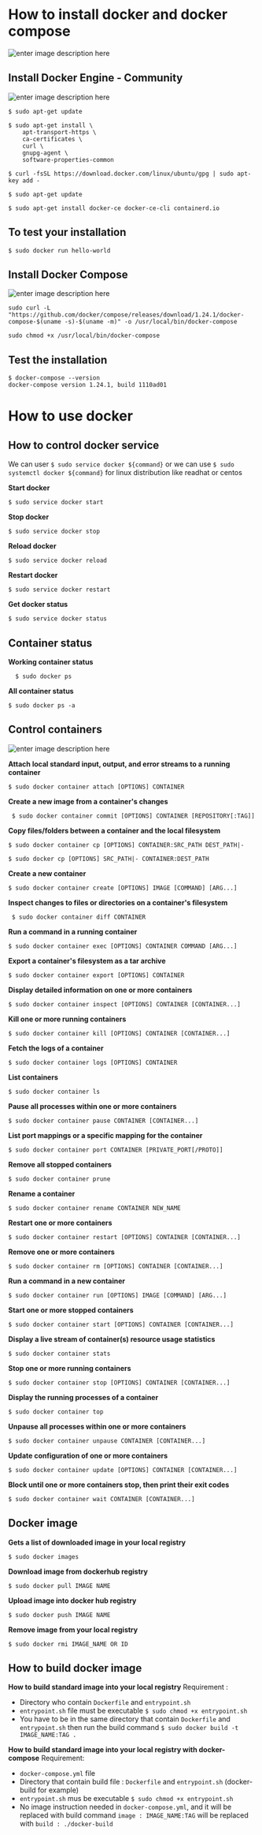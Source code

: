 
# How to install docker and docker compose
![enter image description here](https://community-cdn-digitalocean-com.global.ssl.fastly.net/assets/tutorials/images/large/12122013Docker_twitter.png?1426699613)
## Install Docker Engine - Community

![enter image description here](https://png.pngtree.com/svg/20170706/35b0fff19c.svg)

```
$ sudo apt-get update
```
```
$ sudo apt-get install \
    apt-transport-https \
    ca-certificates \
    curl \
    gnupg-agent \
    software-properties-common
```
```
$ curl -fsSL https://download.docker.com/linux/ubuntu/gpg | sudo apt-key add -
```
```
$ sudo apt-get update
```
```
$ sudo apt-get install docker-ce docker-ce-cli containerd.io
```

## To test your installation
```
$ sudo docker run hello-world
```

##  Install Docker Compose

![enter image description here](https://i2.wp.com/foxutech.com/wp-content/uploads/2017/06/Docker-compose-File.png?fit=1000,390&ssl=1)

```
sudo curl -L "https://github.com/docker/compose/releases/download/1.24.1/docker-compose-$(uname -s)-$(uname -m)" -o /usr/local/bin/docker-compose
```
```
sudo chmod +x /usr/local/bin/docker-compose
```
## Test the installation
```
$ docker-compose --version
docker-compose version 1.24.1, build 1110ad01
```
# How to use docker

## How to control docker service

We can user `$ sudo service docker ${command}` or we can use `$ sudo systemctl docker ${command}` for linux distribution like readhat or centos

**Start docker**

    $ sudo service docker start

**Stop docker**

    $ sudo service docker stop

**Reload docker**

    $ sudo service docker reload

**Restart docker** 

    $ sudo service docker restart

**Get docker status**

    $ sudo service docker status

## Container status

**Working container status**
  
      $ sudo docker ps
      
**All container status**

    $ sudo docker ps -a

## Control containers

![enter image description here](https://www.networkcomputing.com/sites/default/files/styles/flexslider_full/public/Docker-Teardown-01-%28Introduction%29_0.png?itok=tQ6Djg92)

 **Attach local standard input, output, and error streams to a running container**

    $ sudo docker container attach [OPTIONS] CONTAINER

**Create a new image from a container's changes**

     $ sudo docker container commit [OPTIONS] CONTAINER [REPOSITORY[:TAG]]

 **Copy files/folders between a container and the local filesystem**
 

    $ sudo docker container cp [OPTIONS] CONTAINER:SRC_PATH DEST_PATH|-

    $ sudo docker cp [OPTIONS] SRC_PATH|- CONTAINER:DEST_PATH

  **Create a new container**         

    $ sudo docker container create [OPTIONS] IMAGE [COMMAND] [ARG...]

**Inspect changes to files or directories on a container's filesystem**      
 

     $ sudo docker container diff CONTAINER

  **Run a command in a running container**     
  

    $ sudo docker container exec [OPTIONS] CONTAINER COMMAND [ARG...]

**Export a container's filesystem as a tar archive**

    $ sudo docker container export [OPTIONS] CONTAINER

**Display detailed information on one or more containers**

    $ sudo docker container inspect [OPTIONS] CONTAINER [CONTAINER...]

**Kill one or more running containers**

    $ sudo docker container kill [OPTIONS] CONTAINER [CONTAINER...]

**Fetch the logs of a container**

    $ sudo docker container logs [OPTIONS] CONTAINER

**List containers**

    $ sudo docker container ls

**Pause all processes within one or more containers**

    $ sudo docker container pause CONTAINER [CONTAINER...]

**List port mappings or a specific mapping for the container**

    $ sudo docker container port CONTAINER [PRIVATE_PORT[/PROTO]]

**Remove all stopped containers**

    $ sudo docker container prune

**Rename a container**

    $ sudo docker container rename CONTAINER NEW_NAME

**Restart one or more containers**

    $ sudo docker container restart [OPTIONS] CONTAINER [CONTAINER...]

**Remove one or more containers**

    $ sudo docker container rm [OPTIONS] CONTAINER [CONTAINER...]

**Run a command in a new container**

    $ sudo docker container run [OPTIONS] IMAGE [COMMAND] [ARG...]

**Start one or more stopped containers**

    $ sudo docker container start [OPTIONS] CONTAINER [CONTAINER...]

**Display a live stream of container(s) resource usage statistics**

    $ sudo docker container stats

**Stop one or more running containers**

    $ sudo docker container stop [OPTIONS] CONTAINER [CONTAINER...]

**Display the running processes of a container**

    $ sudo docker container top

**Unpause all processes within one or more containers**

    $ sudo docker container unpause CONTAINER [CONTAINER...]

**Update configuration of one or more containers**

    $ sudo docker container update [OPTIONS] CONTAINER [CONTAINER...]

**Block until one or more containers stop, then print their exit codes**

    $ sudo docker container wait CONTAINER [CONTAINER...]
## Docker image
**Gets a list of downloaded image in your local registry**

    $ sudo docker images

**Download image from dockerhub registry**

    $ sudo docker pull IMAGE NAME

**Upload image into docker hub registry**

    $ sudo docker push IMAGE NAME

**Remove image from your local registry**

    $ sudo docker rmi IMAGE_NAME OR ID
## How to build docker image 
**How to build standard image into your local registry**
Requirement : 
 - Directory who contain `Dockerfile` and `entrypoint.sh`
 - `entrypoint.sh` file must be executable `$ sudo chmod +x entrypoint.sh` 
 - You have to be in the same directory that contain `Dockerfile` and `entrypoint.sh` then run the build command `$ sudo docker build -t IMAGE_NAME:TAG .`


**How to build standard image into your local registry with docker-compose**
Requirement:
- `docker-compose.yml` file
- Directory that contain build file : `Dockerfile` and `entrypoint.sh` (docker-build for example)
- `entrypoint.sh` mus be executable `$ sudo chmod +x entrypoint.sh`
- No image instruction needed in `docker-compose.yml`, and it will be replaced with build command
`image : IMAGE_NAME:TAG` will be replaced with `build : ./docker-build`
